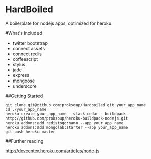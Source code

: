 HardBoiled
===

A boilerplate for nodejs apps, optimized for heroku.

#What's Included

- twitter bootstrap
- connect assets
- connect redis
- coffeescript
- stylus
- jade
- express
- mongoose
- underscore


##Getting Started

	git clone git@github.com:proksoup/Hardboiled.git your_app_name
	cd ./your_app_name
	heroku create your_app_name --stack cedar --buildpack http://github.com/proksoup/heroku-buildpack-nodejs.git
	heroku addons:add redistogo:nano --app your_app_name
	heroku addons:add mongolab:starter --app your_app_name
	git push heroku master

##Further reading

http://devcenter.heroku.com/articles/node-js
